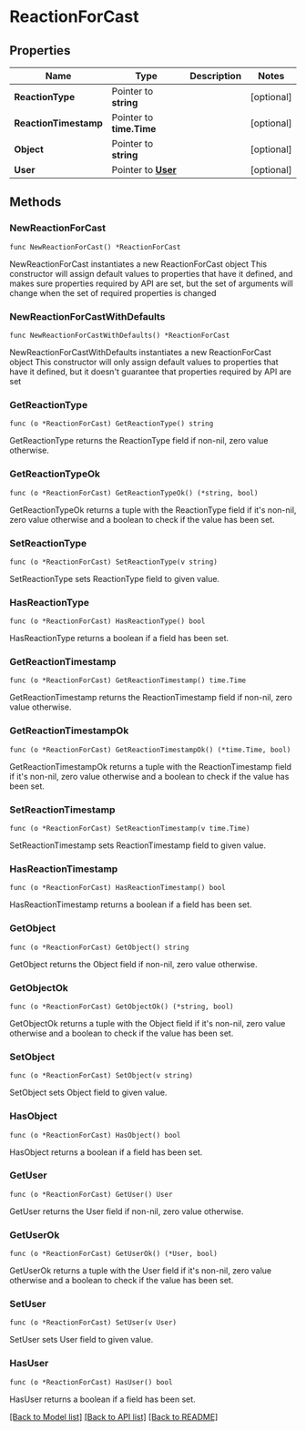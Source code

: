 # ReactionForCast

## Properties

Name | Type | Description | Notes
------------ | ------------- | ------------- | -------------
**ReactionType** | Pointer to **string** |  | [optional] 
**ReactionTimestamp** | Pointer to **time.Time** |  | [optional] 
**Object** | Pointer to **string** |  | [optional] 
**User** | Pointer to [**User**](User.md) |  | [optional] 

## Methods

### NewReactionForCast

`func NewReactionForCast() *ReactionForCast`

NewReactionForCast instantiates a new ReactionForCast object
This constructor will assign default values to properties that have it defined,
and makes sure properties required by API are set, but the set of arguments
will change when the set of required properties is changed

### NewReactionForCastWithDefaults

`func NewReactionForCastWithDefaults() *ReactionForCast`

NewReactionForCastWithDefaults instantiates a new ReactionForCast object
This constructor will only assign default values to properties that have it defined,
but it doesn't guarantee that properties required by API are set

### GetReactionType

`func (o *ReactionForCast) GetReactionType() string`

GetReactionType returns the ReactionType field if non-nil, zero value otherwise.

### GetReactionTypeOk

`func (o *ReactionForCast) GetReactionTypeOk() (*string, bool)`

GetReactionTypeOk returns a tuple with the ReactionType field if it's non-nil, zero value otherwise
and a boolean to check if the value has been set.

### SetReactionType

`func (o *ReactionForCast) SetReactionType(v string)`

SetReactionType sets ReactionType field to given value.

### HasReactionType

`func (o *ReactionForCast) HasReactionType() bool`

HasReactionType returns a boolean if a field has been set.

### GetReactionTimestamp

`func (o *ReactionForCast) GetReactionTimestamp() time.Time`

GetReactionTimestamp returns the ReactionTimestamp field if non-nil, zero value otherwise.

### GetReactionTimestampOk

`func (o *ReactionForCast) GetReactionTimestampOk() (*time.Time, bool)`

GetReactionTimestampOk returns a tuple with the ReactionTimestamp field if it's non-nil, zero value otherwise
and a boolean to check if the value has been set.

### SetReactionTimestamp

`func (o *ReactionForCast) SetReactionTimestamp(v time.Time)`

SetReactionTimestamp sets ReactionTimestamp field to given value.

### HasReactionTimestamp

`func (o *ReactionForCast) HasReactionTimestamp() bool`

HasReactionTimestamp returns a boolean if a field has been set.

### GetObject

`func (o *ReactionForCast) GetObject() string`

GetObject returns the Object field if non-nil, zero value otherwise.

### GetObjectOk

`func (o *ReactionForCast) GetObjectOk() (*string, bool)`

GetObjectOk returns a tuple with the Object field if it's non-nil, zero value otherwise
and a boolean to check if the value has been set.

### SetObject

`func (o *ReactionForCast) SetObject(v string)`

SetObject sets Object field to given value.

### HasObject

`func (o *ReactionForCast) HasObject() bool`

HasObject returns a boolean if a field has been set.

### GetUser

`func (o *ReactionForCast) GetUser() User`

GetUser returns the User field if non-nil, zero value otherwise.

### GetUserOk

`func (o *ReactionForCast) GetUserOk() (*User, bool)`

GetUserOk returns a tuple with the User field if it's non-nil, zero value otherwise
and a boolean to check if the value has been set.

### SetUser

`func (o *ReactionForCast) SetUser(v User)`

SetUser sets User field to given value.

### HasUser

`func (o *ReactionForCast) HasUser() bool`

HasUser returns a boolean if a field has been set.


[[Back to Model list]](../README.md#documentation-for-models) [[Back to API list]](../README.md#documentation-for-api-endpoints) [[Back to README]](../README.md)


